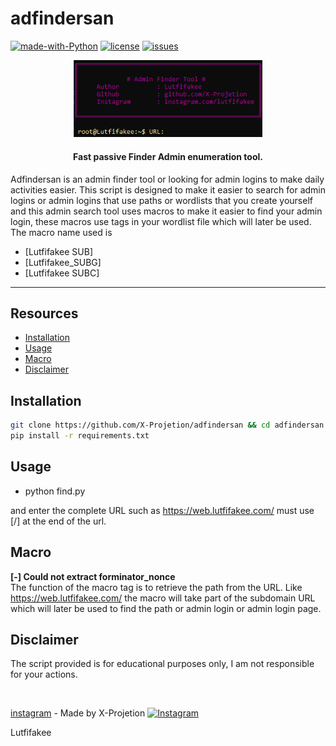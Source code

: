 # adfindersan

[![made-with-Python](https://img.shields.io/badge/made%20with-Python-blue.svg)](https://www.python.org/)
[![license](https://img.shields.io/badge/license-MIT-blue.svg)](LICENSE)
[![issues](https://img.shields.io/github/issues/X-Projetion/searchsan?color=blue)](https://github.com/X-Projetion/CVE-2023-4596-Vulnerable-Exploit-and-Checker-Version/issues)

<p align="center">
    <img src="admin-finder.png" alt="Adminfindersan" width="60%">
</p>
<h4 align="center">Fast passive Finder Admin enumeration tool.</h4>

Adfindersan is an admin finder tool or looking for admin logins to make daily activities easier.
This script is designed to make it easier to search for admin logins or admin logins that use paths or wordlists that you create yourself and this admin search tool uses macros to make it easier to find your admin login, these macros use tags in your wordlist file which will later be used.
The macro name used is
- [Lutfifakee SUB]
- [Lutfifakee_SUBG]
- [Lutfifakee SUBC]

---

## Resources

- [Installation](#installation)
- [Usage](#usage)
- [Macro](#macro)
- [Disclaimer](#Disclaimer)

## Installation

```bash
git clone https://github.com/X-Projetion/adfindersan && cd adfindersan
pip install -r requirements.txt
```

## Usage
- python find.py

and enter the complete URL such as https://web.lutfifakee.com/ must use [/] at the end of the url.

## Macro
**[-] Could not extract forminator_nonce** <br>
The function of the macro tag is to retrieve the path from the URL.
Like https://web.lutfifakee.com/ the macro will take part of the subdomain URL which will later be used to find the path or admin login or admin login page.


## Disclaimer
The script provided is for educational purposes only, I am not responsible for your actions.

<br>

[instagram](https://www.instagram.com/lutfifakee/) - Made by X-Projetion
<a href="https://www.instagram.com/lutfifakee/" target="_blank" rel="noopener noreferrer">
        <img src="https://raw.githubusercontent.com/gauravghongde/social-icons/9d939e1c5b7ea4a24ac39c3e4631970c0aa1b920/SVG/Color/Instagram.svg" alt="Instagram" style="width: 16px;">
    </a>
    <p style="font-size: 14px;">Lutfifakee</p>
